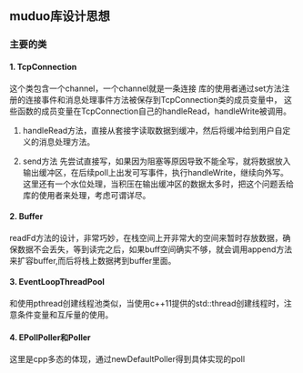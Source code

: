 ## muduo库设计思想


### 主要的类

#### 1. TcpConnection

这个类包含一个channel，一个channel就是一条连接
库的使用者通过set方法注册的连接事件和消息处理事件方法被保存到TcpConnection类的成员变量中，
这些函数的成员变量在TcpConnection自己的handleRead，handleWrite被调用。

1. handleRead方法，直接从套接字读取数据到缓冲，然后将缓冲给到用户自定义的消息处理方法。

2. send方法
先尝试直接写，如果因为阻塞等原因导致不能全写，就将数据放入输出缓冲区，在后续poll上出发可写事件，执行handleWrite，继续向外写。
这里还有一个水位处理，当积压在输出缓冲区的数据太多时，把这个问题丢给库的使用者来处理，考虑可谓详尽。

#### 2. Buffer
readFd方法的设计，非常巧妙，在栈空间上开非常大的空间来暂时存放数据，确保数据不会丢失，等到读完之后，如果buff空间确实不够，就会调用append方法来扩容buffer,而后将栈上数据拷到buffer里面。


#### 3. EventLoopThreadPool
和使用pthread创建线程池类似，当使用c++11提供的std::thread创建线程时，注意条件变量和互斥量的使用。


#### 4. EPollPoller和Poller
这里是cpp多态的体现，通过newDefaultPoller得到具体实现的poll